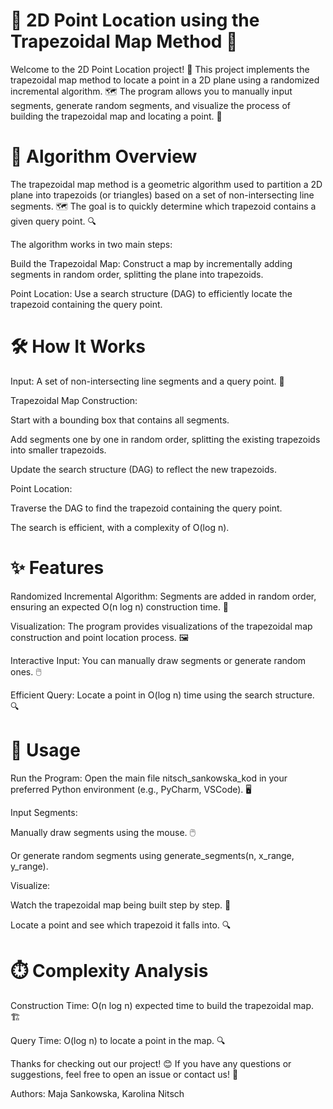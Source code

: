# 🚀 2D Point Location using the Trapezoidal Map Method 🚀
Welcome to the 2D Point Location project! 👋
This project implements the trapezoidal map method to locate a point in a 2D plane using a randomized incremental algorithm. 🗺️
The program allows you to manually input segments, generate random segments, and visualize the process of building the trapezoidal map and locating a point. 🎨

# 🧠 Algorithm Overview
The trapezoidal map method is a geometric algorithm used to partition a 2D plane into trapezoids (or triangles) based on a set of non-intersecting line segments. 🗺️
The goal is to quickly determine which trapezoid contains a given query point. 🔍

The algorithm works in two main steps:

Build the Trapezoidal Map: Construct a map by incrementally adding segments in random order, splitting the plane into trapezoids.

Point Location: Use a search structure (DAG) to efficiently locate the trapezoid containing the query point.

# 🛠️ How It Works
Input: A set of non-intersecting line segments and a query point. 📏

Trapezoidal Map Construction:

Start with a bounding box that contains all segments.

Add segments one by one in random order, splitting the existing trapezoids into smaller trapezoids.

Update the search structure (DAG) to reflect the new trapezoids.

Point Location:

Traverse the DAG to find the trapezoid containing the query point.

The search is efficient, with a complexity of O(log n).

# ✨ Features
Randomized Incremental Algorithm: Segments are added in random order, ensuring an expected O(n log n) construction time. 🎲

Visualization: The program provides visualizations of the trapezoidal map construction and point location process. 🖼️

Interactive Input: You can manually draw segments or generate random ones. 🖱️

Efficient Query: Locate a point in O(log n) time using the search structure. 🔍

# 🚀 Usage
Run the Program: Open the main file nitsch_sankowska_kod in your preferred Python environment (e.g., PyCharm, VSCode). 🖥️

Input Segments:

Manually draw segments using the mouse. 🖱️

Or generate random segments using generate_segments(n, x_range, y_range).

Visualize:

Watch the trapezoidal map being built step by step. 🎥

Locate a point and see which trapezoid it falls into. 🔍

# ⏱️ Complexity Analysis
Construction Time: O(n log n) expected time to build the trapezoidal map. 🏗️

Query Time: O(log n) to locate a point in the map. 🔍

Thanks for checking out our project! 😊
If you have any questions or suggestions, feel free to open an issue or contact us! 📩

Authors: Maja Sankowska, Karolina Nitsch

